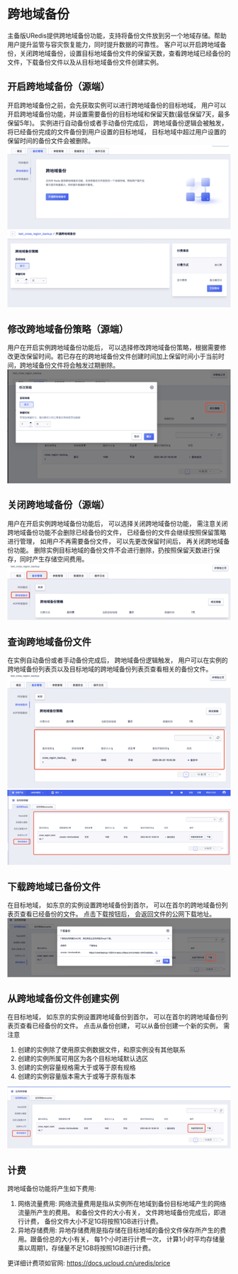 # 跨地域备份

主备版URedis提供跨地域备份功能，支持将备份文件放到另一个地域存储。帮助用户提升监管与容灾恢复能力，同时提升数据的可靠性。 客户可以开启跨地域备份，关闭跨地域备份，设置目标地域备份文件的保留天数，查看跨地域已经备份的文件，下载备份文件以及从目标地域备份文件创建实例。

## 开启跨地域备份（源端）
开启跨地域备份之前，会先获取实例可以进行跨地域备份的目标地域， 用户可以开启跨地域备份功能，并设置需要备份的目标地域和保留天数(最低保留7天，最多保留5年)。 实例进行自动备份或者手动备份完成后， 跨地域备份逻辑会被触发， 将已经备份完成的文件备份到用户设置的目标地域， 目标地域中超过用户设置的保留时间的备份文件会被删除。
![image](/images/cross_backup_1.png)
![image](/images/cross_backup_2.png)

## 修改跨地域备份策略（源端）
用户在开启实例跨地域备份功能后， 可以选择修改跨地域备份策略，根据需要修改更改保留时间。若已存在的跨地域备份文件创建时间加上保留时间小于当前时间，跨地域备份文件将会触发过期删除。
![image](/images/cross_backup_6.png)

## 关闭跨地域备份（源端）
用户在开启实例跨地域备份功能后， 可以选择关闭跨地域备份功能， 需注意关闭跨地域备份功能不会删除已经备份的文件， 已经备份的文件会继续按照保留策略进行管理， 如用户不再需要备份文件， 可以先更改保留时间后， 再关闭跨地域备份功能。 删除实例目标地域的备份文件不会进行删除，扔按照保留天数进行保存，同时产生存储空间费用。
![image](/images/cross_backup_3.png)

## 查询跨地域备份文件
在实例自动备份或者手动备份完成后， 跨地域备份逻辑触发， 用户可以在实例的跨地域备份列表页以及目标地域的跨地域备份列表页查看相关的备份文件。
![image](/images/cross_backup_4.png)
![image](/images/cross_backup_5.png)

## 下载跨地域已备份文件
在目标地域， 如东京的实例设置跨地域备份到首尔， 可以在首尔的跨地域备份列表页查看已经备份的文件。 点击下载按钮后， 会返回文件的公网下载地址。
![image](/images/cross_backup_7.png)

## 从跨地域备份文件创建实例
在目标地域， 如东京的实例设置跨地域备份到首尔， 可以在首尔的跨地域备份列表页查看已经备份的文件。 点击从备份创建， 可以从备份创建一个新的实例， 需注意
1. 创建的实例除了使用原实例数据文件，和原实例没有其他联系
2. 创建的实例所属可用区为各个目标地域默认选区
3. 创建的实例容量规格需大于或等于原有规格
4. 创建的实例容量版本需大于或等于原有版本

![image](/images/cross_backup_8.png)

## 计费
跨地域备份功能将产生如下费用:
1. 网络流量费用: 网络流量费用是指从实例所在地域到备份目标地域产生的网络流量所产生的费用。 和备份文件的大小有关， 文件跨地域备份完成后，即进行计费， 备份文件大小不足1G将按照1GB进行计费。
2. 异地存储费用: 异地存储费用是指存储在目标地域的备份文件保存所产生的费用。跟备份总的大小有关， 每1个小时进行计费一次， 计算1小时平均存储量乘以周期1，存储量不足1GB将按照1GB进行计费。

更详细计费项如官网: https://docs.ucloud.cn/uredis/price
